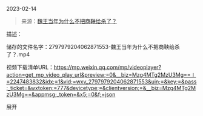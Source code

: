 2023-02-14

> 来源：[魏王当年为什么不把商鞅给杀了？](http://mp.weixin.qq.com/s?__biz=Mzg4MTg2MzU3Mg==&mid=2247483832&idx=1&sn=a1b2acb27e1c48a5011568159cc11524&chksm=cf5e3f43f829b65534b2e744019450d2ffa0c3683aeed36f205f0d4047314b4d095fd1ac40c0&scene=27#wechat_redirect)
> 

描述：

储存的文件名字：2797979204062871553-魏王当年为什么不把商鞅给杀了？.mp4

视频下载清单URL：https://mp.weixin.qq.com/mp/videoplayer?action=get_mp_video_play_url&preview;=0&__biz=Mzg4MTg2MzU3Mg==∣=2247483832&idx;=1&vid;=wxv_2797979204062871553&uin;=&key;=&pass;_ticket=&wxtoken;=777&devicetype;=&clientversion;=&__biz=Mzg4MTg2MzU3Mg==&appmsg;_token=&x5;=0&f;=json

展开

